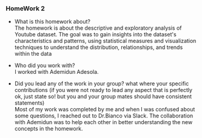 ### HomeWork 2

- What is this homework about?<br>
The homework is about the descriptive and exploratory analysis of Youtube dataset. The goal was to gain insights into the dataset's characteristics and patterns, using statistical measures and visualization techniques to understand the distribution, relationships, and trends within the data

- Who did you work with? <br>
I worked with Ademidun Adesola. 

- Did you lead any of the work in your group? what where your specific contributions (if you were not ready to lead any aspect that is perfectly ok, just state so! but you and your group mates should have consistent statements) <br>
Most of my work was completed by me and when I was confused about some questions, I reached out to Dr.Bianco via Slack. The collaboration with Ademidun was to help each other in better understanding the new concepts in the homework. 
